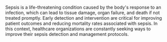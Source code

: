 Sepsis is a life-threatening condition caused by the body's response to an infection, which can lead to tissue damage, organ failure, and death if not treated promptly. Early detection and intervention are critical for improving patient outcomes and reducing mortality rates associated with sepsis. In this context, healthcare organizations are constantly seeking ways to improve their sepsis detection and management protocols.
